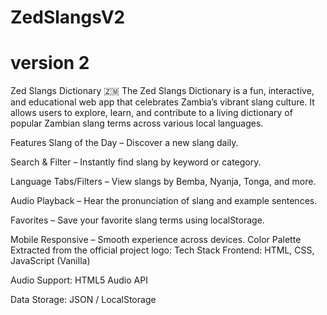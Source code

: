 # ZedSlangsV2
# version 2
Zed Slangs Dictionary 🇿🇲 The Zed Slangs Dictionary is a fun, interactive, and educational web app that celebrates Zambia’s vibrant slang culture. It allows users to explore, learn, and contribute to a living dictionary of popular Zambian slang terms across various local languages.

Features Slang of the Day – Discover a new slang daily.

Search & Filter – Instantly find slang by keyword or category.

Language Tabs/Filters – View slangs by Bemba, Nyanja, Tonga, and more.

Audio Playback – Hear the pronunciation of slang and example sentences.

Favorites – Save your favorite slang terms using localStorage.

Mobile Responsive – Smooth experience across devices. Color Palette Extracted from the official project logo: Tech Stack Frontend: HTML, CSS, JavaScript (Vanilla)

Audio Support: HTML5 Audio API

Data Storage: JSON / LocalStorage
